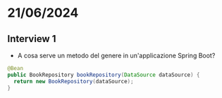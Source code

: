 # 21/06/2024
## Interview 1
- A cosa serve un metodo del genere in un'applicazione Spring Boot?
```java
@Bean
public BookRepository bookRepository(DataSource dataSource) {
  return new BookRepository(dataSource);
}
```
